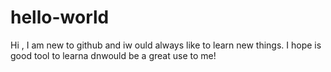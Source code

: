 # hello-world
Hi ,
I am new to github and iw ould always like to learn new things.
I hope is good tool to learna dnwould be a great use to me!
